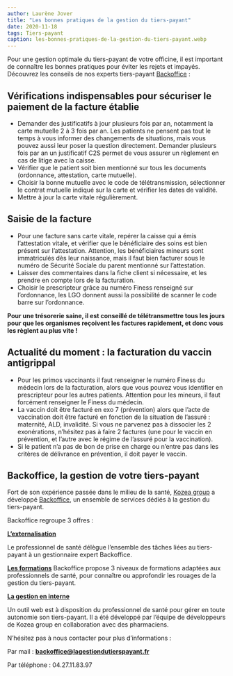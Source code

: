 ```yaml
---
author: Laurène Jover
title: "Les bonnes pratiques de la gestion du tiers-payant"
date: 2020-11-18
tags: Tiers-payant
caption: les-bonnes-pratiques-de-la-gestion-du-tiers-payant.webp
---
```


Pour une gestion optimale du tiers-payant de votre officine, il est important de connaître les bonnes pratiques pour éviter les rejets et impayés. Découvrez les conseils de nos experts tiers-payant
[Backoffice](http://lagestiondutierspayant.fr)
:

## Vérifications indispensables pour sécuriser le paiement de la facture établie

- Demander des justificatifs à jour plusieurs fois par an, notamment la carte mutuelle 2 à 3 fois par an. Les patients ne pensent pas tout le temps à vous informer des changements de situations, mais vous pouvez aussi leur poser la question directement. Demander plusieurs fois par an un justificatif C2S permet de vous assurer un règlement en cas de litige avec la caisse.
- Vérifier que le patient soit bien mentionné sur tous les documents (ordonnance, attestation, carte mutuelle).
- Choisir la bonne mutuelle avec le code de télétransmission, sélectionner le contrat mutuelle indiqué sur la carte et vérifier les dates de validité.
- Mettre à jour la carte vitale régulièrement.

## Saisie de la facture

- Pour une facture sans carte vitale, repérer la caisse qui a émis l’attestation vitale, et vérifier que le bénéficiaire des soins est bien présent sur l’attestation. Attention, les bénéficiaires mineurs sont immatriculés dès leur naissance, mais il faut bien facturer sous le numéro de Sécurité Sociale du parent mentionné sur l’attestation.
- Laisser des commentaires dans la fiche client si nécessaire, et les prendre en compte lors de la facturation.
- Choisir le prescripteur grâce au numéro Finess renseigné sur l’ordonnance, les LGO donnent aussi la possibilité de scanner le code barre sur l’ordonnance.

**Pour une trésorerie saine, il est conseillé de télétransmettre tous les jours pour que les organismes reçoivent les factures rapidement, et donc vous les règlent au plus vite !**

## Actualité du moment : la facturation du vaccin antigrippal

- Pour les primos vaccinants il faut renseigner le numéro Finess du médecin lors de la facturation, alors que vous pouvez vous identifier en prescripteur pour les autres patients. Attention pour les mineurs, il faut forcément renseigner le Finess du médecin.
- La vaccin doit être facturé en exo 7 (prévention) alors que l’acte de vaccination doit être facturé en fonction de la situation de l’assuré : maternité, ALD, invalidité. Si vous ne parvenez pas à dissocier les 2 exonérations, n’hésitez pas à faire 2 factures (une pour le vaccin en prévention, et l’autre avec le régime de l’assuré pour la vaccination).
- Si le patient n’a pas de bon de prise en charge ou n’entre pas dans les critères de délivrance en prévention, il doit payer le vaccin.

## Backoffice, la gestion de votre tiers-payant

Fort de son expérience passée dans le milieu de la santé,
[Kozea group](https://www.kozea.fr/)
a développé
[Backoffice](https://www.lagestiondutierspayant.fr/), un ensemble de services dédiés à la gestion du tiers-payant.

Backoffice regroupe 3 offres :

[**L’externalisation**](https://www.lagestiondutierspayant.fr/outsourcing)

Le professionnel de santé délègue l’ensemble des tâches liées au tiers-payant à un gestionnaire expert Backoffice.

**[Les formations](https://www.lagestiondutierspayant.fr/formation)**
Backoffice propose 3 niveaux de formations adaptées aux professionnels de santé, pour connaître ou approfondir les rouages de la gestion du tiers-payant.

[**La gestion en interne**](https://www.lagestiondutierspayant.fr/intern)

Un outil web est à disposition du professionnel de santé pour gérer en toute autonomie son tiers-payant. Il a été développé par l’équipe de développeurs de Kozea group en collaboration avec des pharmaciens.

N’hésitez pas à nous contacter pour plus d’informations :

Par mail :
[**backoffice@lagestiondutierspayant.fr**](mailto:backoffice@lagestiondutierspayant.fr)

Par téléphone : 04.27.11.83.97
